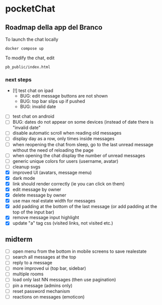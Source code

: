 # pocketChat
## Roadmap della app del Branco

To launch the chat locally

    docker compose up

To modify the chat, edit

    pb_public/index.html

### next steps
- [!] test chat on ipad
    - BUG: edit message buttons are not shown
    - BUG: top bar slips up if pushed
    - BUG: invalid date
- [ ] test chat on android
- [ ] BUG: dates do not appear on some devices (instead of date there is "invalid date"
- [ ] disable automatic scroll when reading old messages
- [ ] display day as a row, only times inside messages
- [ ] when reopening the chat from sleep, go to the last unread message without the need of reloading the page
- [ ] when opening the chat display the number of unread messages
- [ ] generic unique colors for users (username, avatar)
- [ ] cleanup svgs
- [x] improved UI (avatars, message menu)
- [x] dark mode
- [x] link should render correctly (ie you can click on them)
- [x] edit message by owner
- [x] delete message by owner
- [x] use max real estate width for messages
- [x] add padding at the bottom of the last message (or add padding at the top of the input bar)
- [x] remove message input highlight
- [x] update "a" tag css (visited links, not visited etc.)

## midterm
- [ ] open menu from the bottom in mobile screens to save realestate
- [ ] search all messages at the top
- [ ] reply to a message
- [ ] more improved ui (top bar, sidebar)
- [ ] multiple rooms
- [ ] load only last NN messages (then use pagination)
- [ ] pin a message (admins only)
- [ ] reset password mechanism
- [ ] reactions on messages (emoticon)
